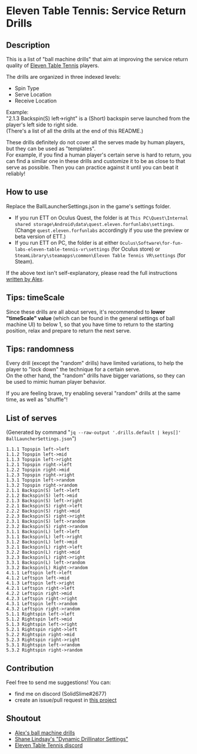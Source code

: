 # Eleven Table Tennis: Service Return Drills

## Description

This is a list of "ball machine drills" that aim at improving the service return quality of [Eleven Table Tennis](https://elevenvr.com/) players.

The drills are organized in three indexed levels:

- Spin Type
- Serve Location
- Receive Location

Example:  
"2.1.3 Backspin(S) left->right" is a (Short) backspin serve launched from the player's left side to right side.  
(There's a list of all the drills at the end of this README.)

These drills definitely do not cover all the serves made by human players, but they can be used as "templates".  
For example, if you find a human player's certain serve is hard to return, you can find a similar one in these drills and customize it to be as close to that serve as possible. Then you can practice against it until you can beat it reliably!

## How to use

Replace the BallLauncherSettings.json in the game's settings folder.

- If you run ETT on Oculus Quest, the folder is at `This PC\Quest\Internal shared storage\Android\data\quest.eleven.forfunlabs\settings`.  
  (Change `quest.eleven.forfunlabs` accordingly if you use the preview or beta version of ETT.)
- If you run ETT on PC, the folder is at either `Oculus\Software\for-fun-labs-eleven-table-tennis-vr\settings` (for Oculus store) or `SteamLibrary\steamapps\common\Eleven Table Tennis VR\settings` (for Steam).

If the above text isn't self-explanatory, please read the full instructions [written by Alex](https://drive.google.com/drive/folders/1srTUkw5GNiDqjvF3wM9KYE8EKEUad104).

## Tips: timeScale

Since these drills are all about serves, it's recommended to **lower "timeScale" value** (which can be found in the general settings of ball machine UI) to below 1, so that you have time to return to the starting position, relax and prepare to return the next serve.

## Tips: randomness

Every drill (except the "random" drills) have limited variations, to help the player to "lock down" the technique for a certain serve.  
On the other hand, the "random" drills have bigger variations, so they can be used to mimic human player behavior.

If you are feeling brave, try enabling several "random" drills at the same time, as well as "shuffle"!

## List of serves

(Generated by command "`jq --raw-output '.drills.default | keys[]' BallLauncherSettings.json`")

```
1.1.1 Topspin left->left
1.1.2 Topspin left->mid
1.1.3 Topspin left->right
1.2.1 Topspin right->left
1.2.2 Topspin right->mid
1.2.3 Topspin right->right
1.3.1 Topspin left->random
1.3.2 Topspin right->random
2.1.1 Backspin(S) left->left
2.1.2 Backspin(S) left->mid
2.1.3 Backspin(S) left->right
2.2.1 Backspin(S) right->left
2.2.2 Backspin(S) right->mid
2.2.3 Backspin(S) right->right
2.3.1 Backspin(S) left->random
2.3.2 Backspin(S) right->random
3.1.1 Backspin(L) left->left
3.1.1 Backspin(L) left->right
3.1.2 Backspin(L) left->mid
3.2.1 Backspin(L) right->left
3.2.2 Backspin(L) right->mid
3.2.3 Backspin(L) right->right
3.3.1 Backspin(L) left->random
3.3.2 Backspin(L) Right->random
4.1.1 Leftspin left->left
4.1.2 Leftspin left->mid
4.1.3 Leftspin left->right
4.2.1 Leftspin right->left
4.2.2 Leftspin right->mid
4.2.3 Leftspin right->right
4.3.1 Leftspin left->random
4.3.2 Leftspin right->random
5.1.1 Rightspin left->left
5.1.2 Rightspin left->mid
5.1.3 Rightspin left->right
5.2.1 Rightspin right->left
5.2.2 Rightspin right->mid
5.2.3 Rightspin right->right
5.3.1 Rightspin left->random
5.3.2 Rightspin right->random
```

## Contribution

Feel free to send me suggestions! You can:

- find me on discord (SolidSlime#2677)
- create an issue/pull request in [this project](https://github.com/jerryfromearth/ETT-Service-Return-Drills)

## Shoutout

- [Alex's ball machine drills](https://alexttbarcelona.wixsite.com/home/post/balls-of-fury-ex-macina)
- [Shane Lindsay's "Dynamic Drillinator Settings"](https://github.com/shanelindsay/ElevenBallMachine)
- [Eleven Table Tennis discord](https://discord.com/invite/Mum2zTk)
